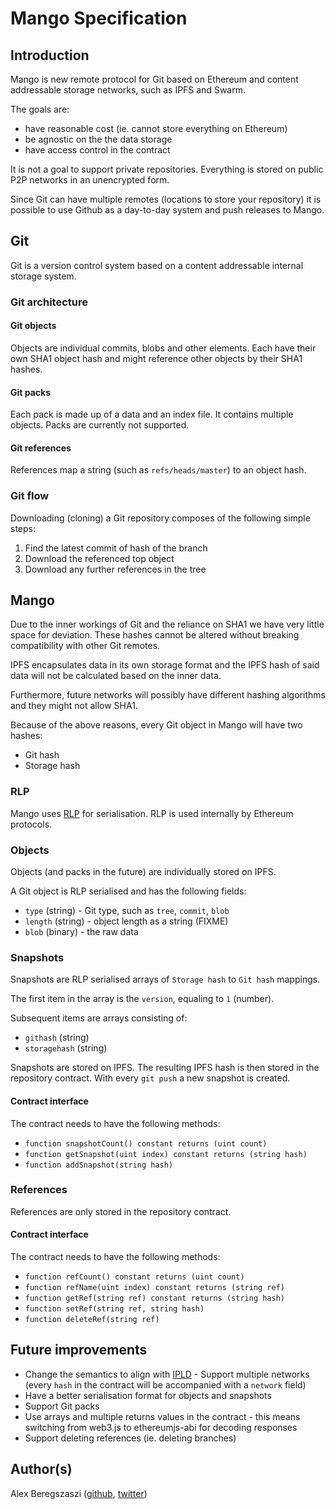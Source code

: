 # Mango Specification

## Introduction

Mango is new remote protocol for Git based on Ethereum and content addressable storage networks, such as IPFS and Swarm.

The goals are:
- have reasonable cost (ie. cannot store everything on Ethereum)
- be agnostic on the the data storage
- have access control in the contract

It is not a goal to support private repositories. Everything is stored on public P2P networks in an unencrypted form.

Since Git can have multiple remotes (locations to store your repository) it is possible to use Github as a day-to-day system and push releases to Mango.

## Git

Git is a version control system based on a content addressable internal storage system.

### Git architecture

#### Git objects

Objects are individual commits, blobs and other elements. Each have their own SHA1 object hash and might reference other objects by their SHA1 hashes.

#### Git packs

Each pack is made up of a data and an index file. It contains multiple objects. Packs are currently not supported.

#### Git references

References map a string (such as `refs/heads/master`) to an object hash.

### Git flow

Downloading (cloning) a Git repository composes of the following simple steps:
1. Find the latest commit of hash of the branch
2. Download the referenced top object
3. Download any further references in the tree

## Mango

Due to the inner workings of Git and the reliance on SHA1 we have very little space for deviation. These hashes cannot be altered without breaking compatibility with other Git remotes.

IPFS encapsulates data in its own storage format and the IPFS hash of said data will not be calculated based on the inner data.

Furthermore, future networks will possibly have different hashing algorithms and they might not allow SHA1.

Because of the above reasons, every Git object in Mango will have two hashes:
- Git hash
- Storage hash

### RLP

Mango uses [RLP](https://github.com/ethereum/wiki/wiki/RLP) for serialisation. RLP is used internally by Ethereum protocols.

### Objects

Objects (and packs in the future) are individually stored on IPFS.

A Git object is RLP serialised and has the following fields:
- `type` (string) - Git type, such as `tree`, `commit`, `blob`
- `length` (string) - object length as a string (FIXME)
- `blob` (binary) - the raw data

### Snapshots

Snapshots are RLP serialised arrays of `Storage hash` to `Git hash` mappings.

The first item in the array is the `version`, equaling to `1` (number).

Subsequent items are arrays consisting of:
- `githash` (string)
- `storagehash` (string)

Snapshots are stored on IPFS. The resulting IPFS hash is then stored in the repository contract. With every `git push` a new snapshot is created.

#### Contract interface

The contract needs to have the following methods:
- `function snapshotCount() constant returns (uint count)`
- `function getSnapshot(uint index) constant returns (string hash)`
- `function addSnapshot(string hash)`

### References

References are only stored in the repository contract.

#### Contract interface

The contract needs to have the following methods:
- `function refCount() constant returns (uint count)`
- `function refName(uint index) constant returns (string ref)`
- `function getRef(string ref) constant returns (string hash)`
- `function setRef(string ref, string hash)`
- `function deleteRef(string ref)`

## Future improvements

- Change the semantics to align with  [IPLD](https://github.com/ipfs/specs/tree/master/ipld) - Support multiple networks (every `hash` in the contract will be accompanied with a `network` field)
- Have a better serialisation format for objects and snapshots
- Support Git packs
- Use arrays and multiple returns values in the contract - this means switching from web3.js to ethereumjs-abi for decoding responses
- Support deleting references (ie. deleting branches)

## Author(s)

Alex Beregszaszi ([github](https://github.com/axic), [twitter](https://twitter.com/alexberegszaszi))
